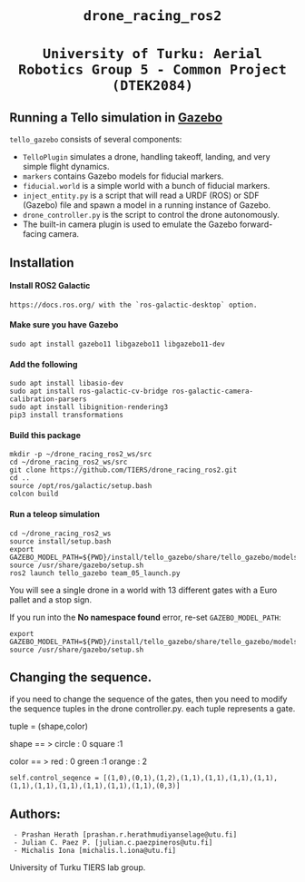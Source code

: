 # <div align="center">`drone_racing_ros2`</div>
# <div align="center">`University of Turku: Aerial Robotics Group 5 - Common Project (DTEK2084)`</div>
## Running a Tello simulation in [Gazebo](http://gazebosim.org/)

`tello_gazebo` consists of several components:
* `TelloPlugin` simulates a drone, handling takeoff, landing, and very simple flight dynamics.
* `markers` contains Gazebo models for fiducial markers.
* `fiducial.world` is a simple world with a bunch of fiducial markers.
* `inject_entity.py` is a script that will read a URDF (ROS) or SDF (Gazebo) file and spawn a model in a running instance of Gazebo.
* `drone_controller.py` is the script to control the drone autonomously.
* The built-in camera plugin is used to emulate the Gazebo forward-facing camera.

## Installation
#### Install ROS2 Galactic
    https://docs.ros.org/ with the `ros-galactic-desktop` option.
#### Make sure you have Gazebo 
    sudo apt install gazebo11 libgazebo11 libgazebo11-dev
#### Add the following
    sudo apt install libasio-dev
    sudo apt install ros-galactic-cv-bridge ros-galactic-camera-calibration-parsers 
    sudo apt install libignition-rendering3 
    pip3 install transformations

#### Build this package
    mkdir -p ~/drone_racing_ros2_ws/src
    cd ~/drone_racing_ros2_ws/src
    git clone https://github.com/TIERS/drone_racing_ros2.git
    cd ..
    source /opt/ros/galactic/setup.bash
    colcon build
    
#### Run a teleop simulation

    cd ~/drone_racing_ros2_ws
    source install/setup.bash
    export GAZEBO_MODEL_PATH=${PWD}/install/tello_gazebo/share/tello_gazebo/models
    source /usr/share/gazebo/setup.sh
    ros2 launch tello_gazebo team_05_launch.py
    
You will see a single drone in a world with 13 different gates with a Euro pallet and a stop sign.

If you run into the **No namespace found** error, re-set `GAZEBO_MODEL_PATH`:

    export GAZEBO_MODEL_PATH=${PWD}/install/tello_gazebo/share/tello_gazebo/models
    source /usr/share/gazebo/setup.sh

## Changing the sequence.
if you need to change the sequence of the gates, then you need to modify the sequence tuples in the drone controller.py. each tuple represents a gate.

tuple = (shape,color)

shape == > circle : 0 square :1 

color == > red : 0    green  :1 orange : 2 

    self.control_seqence = [(1,0),(0,1),(1,2),(1,1),(1,1),(1,1),(1,1),(1,1),(1,1),(1,1),(1,1),(1,1),(1,1),(0,3)]
    
## Authors:

     - Prashan Herath [prashan.r.herathmudiyanselage@utu.fi]
     - Julian C. Paez P. [julian.c.paezpineros@utu.fi]
     - Michalis Iona [michalis.l.iona@utu.fi]
     
University of Turku TIERS lab group.
